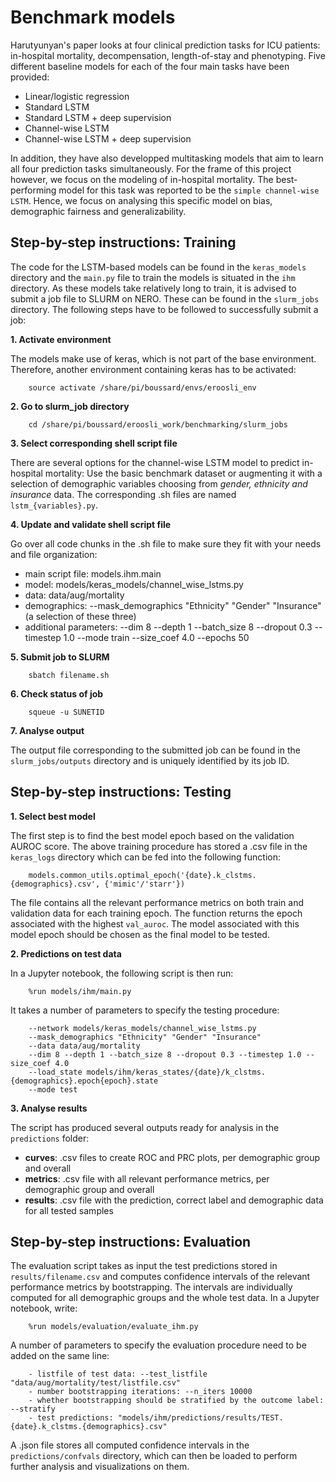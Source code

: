 # Benchmark models

Harutyunyan's paper looks at four clinical prediction tasks for ICU patients: 
in-hospital mortality, decompensation, length-of-stay and phenotyping. 
Five different baseline models for each of the four main tasks have been provided:

- Linear/logistic regression
- Standard LSTM
- Standard LSTM + deep supervision
- Channel-wise LSTM
- Channel-wise LSTM + deep supervision

In addition, they have also developped multitasking models that aim to learn all four
prediction tasks simultaneously. For the frame of this project however, we focus
on the modeling of in-hospital mortality. The best-performing
model for this task was reported to be the `simple channel-wise LSTM`. Hence, we focus
on analysing this specific model on bias, demographic fairness and generalizability.

## Step-by-step instructions: Training

The code for the LSTM-based models can be found in the `keras_models` directory and
the ``main.py`` file to train the models is situated in the `ihm` directory.
As these models take relatively long to train, it is advised to submit a job file to SLURM on NERO.
These can be found in the `slurm_jobs` directory. The following steps have to be followed to successfully
submit a job:

**1. Activate environment**

The models make use of keras, which is not part of the base environment. Therefore, another environment
containing keras has to be activated:

        source activate /share/pi/boussard/envs/eroosli_env
        
**2. Go to slurm_job directory**

        cd /share/pi/boussard/eroosli_work/benchmarking/slurm_jobs
        

**3. Select corresponding shell script file**

There are several options for the channel-wise LSTM model to predict in-hospital mortality:
Use the basic benchmark dataset or augmenting it with a selection of demographic variables
choosing from *gender, ethnicity and insurance* data. The corresponding .sh files
are named `lstm_{variables}.py`.
    
**4. Update and validate shell script file**

Go over all code chunks in the .sh file to make sure they fit with your needs and file organization:

- main script file: models.ihm.main
- model: models/keras_models/channel_wise_lstms.py
- data: data/aug/mortality 
- demographics: --mask_demographics "Ethnicity" "Gender" "Insurance" (a selection of these three)
- additional parameters: --dim 8 --depth 1 --batch_size 8 --dropout 0.3 --timestep 1.0 --mode train --size_coef 4.0 --epochs 50

**5. Submit job to SLURM**

        sbatch filename.sh
        
**6. Check status of job**

        squeue -u SUNETID
        
**7. Analyse output**

The output file corresponding to the submitted job can be found in the `slurm_jobs/outputs` directory
and is uniquely identified by its job ID.


## Step-by-step instructions: Testing


**1. Select best model**

The first step is to find the best model epoch based on the validation AUROC score. The above training procedure 
has stored a .csv file in the `keras_logs` directory which can be fed into the following function:

        models.common_utils.optimal_epoch('{date}.k_clstms.{demographics}.csv', {'mimic'/'starr'})
    
The file contains all the relevant performance metrics on both train and validation data for each training epoch.
The function returns the epoch associated with the highest `val_auroc`. The model associated
with this model epoch should be chosen as the final model to be tested.


**2. Predictions on test data**

In a Jupyter notebook, the following script is then run:

        %run models/ihm/main.py

It takes a number of parameters to specify the testing procedure:

        --network models/keras_models/channel_wise_lstms.py
        --mask_demographics "Ethnicity" "Gender" "Insurance" 
        --data data/aug/mortality 
        --dim 8 --depth 1 --batch_size 8 --dropout 0.3 --timestep 1.0 --size_coef 4.0
        --load_state models/ihm/keras_states/{date}/k_clstms.{demographics}.epoch{epoch}.state 
        --mode test 
        
**3. Analyse results**

The script has produced several outputs ready for analysis in the `predictions` folder:

- **curves**: .csv files to create ROC and PRC plots, per demographic group and overall
- **metrics**: .csv file with all relevant performance metrics, per demographic group and overall
- **results**: .csv file with the prediction, correct label and demographic data for all tested samples


## Step-by-step instructions: Evaluation

The evaluation script takes as input the test predictions stored in `results/filename.csv` and computes 
confidence intervals of the relevant performance metrics by bootstrapping. The intervals
are individually computed for all demographic groups and the whole test data. In a Jupyter
notebook, write:

        %run models/evaluation/evaluate_ihm.py 

A number of parameters to specify the evaluation procedure need to be added on the same line:

        - listfile of test data: --test_listfile "data/aug/mortality/test/listfile.csv" 
        - number bootstrapping iterations: --n_iters 10000 
        - whether bootstrapping should be stratified by the outcome label: --stratify 
        - test predictions: "models/ihm/predictions/results/TEST.{date}.k_clstms.{demographics}.csv"

A .json file stores all computed confidence intervals in the `predictions/confvals` directory,
which can then be loaded to perform further analysis and visualizations on them.
